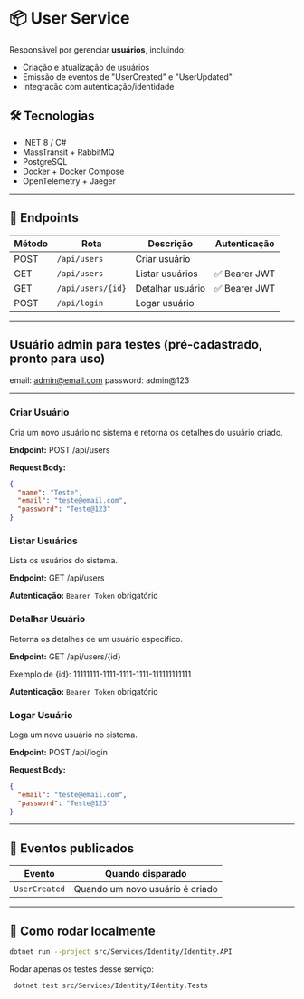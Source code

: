 # 📦 User Service

Responsável por gerenciar **usuários**, incluindo:
- Criação e atualização de usuários
- Emissão de eventos de "UserCreated" e "UserUpdated"
- Integração com autenticação/identidade

## 🛠️ Tecnologias
- .NET 8 / C#
- MassTransit + RabbitMQ
- PostgreSQL
- Docker + Docker Compose
- OpenTelemetry + Jaeger

---

## 🔌 Endpoints
| Método | Rota              | Descrição        | Autenticação |
|--------|-------------------|------------------|--------------|
| POST   | `/api/users`      | Criar usuário    |  |
| GET    | `/api/users`      | Listar usuários  | ✅ Bearer JWT |
| GET    | `/api/users/{id}` | Detalhar usuário | ✅ Bearer JWT |
| POST   | `/api/login` | Logar usuário    |  |

---

## Usuário admin para testes (pré-cadastrado, pronto para uso)
email: admin@email.com
password: admin@123

---

### Criar Usuário

Cria um novo usuário no sistema e retorna os detalhes do usuário criado.

**Endpoint:** POST /api/users

**Request Body:**

```json
{
  "name": "Teste",
  "email": "teste@email.com",
  "password": "Teste@123"
}
```

### Listar Usuários

Lista os usuários do sistema.

**Endpoint:** GET /api/users

**Autenticação:** `Bearer Token` obrigatório

### Detalhar Usuário

Retorna os detalhes de um usuário específico.

**Endpoint:** GET /api/users/{id}

Exemplo de {id}: 11111111-1111-1111-1111-111111111111

**Autenticação:** `Bearer Token` obrigatório

### Logar Usuário

Loga um novo usuário no sistema.

**Endpoint:** POST /api/login

**Request Body:**

```json
{
  "email": "teste@email.com",
  "password": "Teste@123"
}
```
---

## 📨 Eventos publicados
| Evento         | Quando disparado                           |
|----------------|--------------------------------------------|
| `UserCreated`  |  Quando um novo usuário é criado |

---

## 🧪 Como rodar localmente

```bash
dotnet run --project src/Services/Identity/Identity.API
```

Rodar apenas os testes desse serviço:
```bash
 dotnet test src/Services/Identity/Identity.Tests
```
